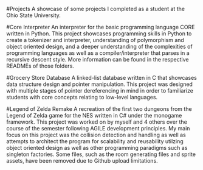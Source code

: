 #Projects
A showcase of some projects I completed as a student at the Ohio State University.

#Core Interpreter
An interpreter for the basic programming language CORE written in Python. This project showcases programming skills in Python to create
a tokenizer and interpreter, understanding of polymorphism and object oriented design, and a deeper understanding of the complexities of
programming languages as well as a compiler/interpreter that parses in a recursive descent style. 
More information can be found in the respective READMEs of those folders.

#Grocery Store Database
A linked-list database written in C that showcases data structure design and pointer manipulation. This project was designed with
multiple stages of pointer dereferencing in mind in order to familiarize students with core concepts relating to low-level languages.

#Legend of Zelda Remake
A recreation of the first two dungeons from the Legend of Zelda game for the NES written in C# under the monogame framework. This
project was worked on by myself and 4 others over the course of the semester following AGILE development principles. My main focus on
this project was the collision detection and handling as well as attempts to architect the program for scalability and reusability
utilzing object oriented design as well as other programming paradigms such as singleton factories.
Some files, such as the room generating files and sprite assets, have been removed due to Github upload limitations.
